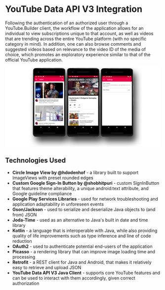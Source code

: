 # YouTube Data API V3 Integration
Following the authentication of an authorized user through a YouTube.Builder client, the workflow of the application allows for an individual to view subscriptions unique to that account, as well as videos that are trending across the entire YouTube platform (with no specific category in mind). In addition, one can also browse comments and suggested videos based on relevance to the video ID of the media of choice, which promotes an exploratory experience similar to that of the official YouTube application.

![YouTube Data API Integration](app/src/main/res/drawable/youtube-api-thumbnail.jpg?raw=true "YouTube Data API Integration")

## Technologies Used
* **Circle Image View by @hdodenhof** - a library built to support ImageViews with preset rounded edges
* **Custom Google Sign-In Button by @shobhitpuri** - custom SignInButton that features theme alterability, a unique android:text attribute, and Google guideline compliance
* **Google Play Services Libraries** - used for network troubleshooting and application adaptability in unforeseen events
* **Gson/Jackson** - used to serialize and deserialize Java objects to (and from) JSON
* **Joda-Time** - used as an alternative to Java's built in date and time library 
* **Kotlin** - a language that is interoperable with Java, while also providing quality of life improvements such as type inference and line of code reduction
* **OAuth2** - used to authenticate potential end-users of the application
* **Picasso** - a rendering library that can improve image loading time and processing
* **Retrofit** - a REST client for Java and Android, that makes it relatively easy to retrieve and upload JSON
* **YouTube Data API V3 Java Client** - supports core YouTube features and can be used to interact with them accordingly, given correct authorization


